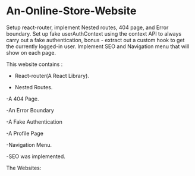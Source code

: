 # An-Online-Store-Website

Setup react-router, implement Nested routes, 404 page, and Error boundary. Set up fake userAuthContext using the context API to always carry out a fake authentication, bonus - extract out a custom hook to get the currently logged-in user. Implement SEO and Navigation menu that will show on each page.

This website contains :

- React-router(A React Library).

- Nested Routes.

-A 404 Page.

-An Error Boundary

-A Fake Authentication

-A Profile Page

-Navigation Menu.

-SEO was implemented.

The Websites:

